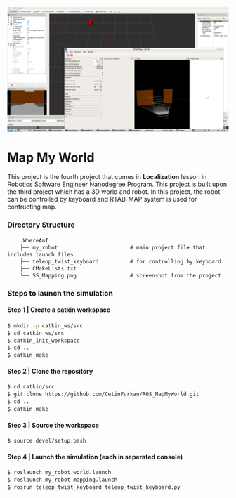 
![alt text](SS_Mapping.png)
# Map My World
This project is the fourth project that comes in **Localization** lesson in Robotics Software Engineer Nanodegree Program. This project is built upon the third project which has a 3D world and robot. In this project, the robot can be controlled by keyboard and RTAB-MAP system is used for contructing map.

### Directory Structure
```
    .WhereAmI                          
    ├── my_robot                       # main project file that includes launch files  
    ├── teleop_twist_keyboard          # for controlling by keyboard   
    ├── CMakeLists.txt                   
    └── SS_Mapping.png                 # screenshot from the project
```

### Steps to launch the simulation

#### Step 1 | Create a catkin workspace
```sh
$ mkdir -p catkin_ws/src
$ cd catkin_ws/src
$ catkin_init_workspace
$ cd ..
$ catkin_make
```

#### Step 2 | Clone the repository
```sh
$ cd catkin/src
$ git clone https://github.com/CetinFurkan/ROS_MapMyWorld.git  
$ cd ..
$ catkin_make
```

#### Step 3 | Source the workspace  
```sh
$ source devel/setup.bash
```

#### Step 4 | Launch the simulation (each in seperated console)
```sh
$ roslaunch my_robot world.launch 
$ roslaunch my_robot mapping.launch
$ rosrun teleop_twist_keyboard teleop_twist_keyboard.py
```

